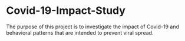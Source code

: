 # Covid-19-Impact-Study

The purpose of this project is to investigate the impact of Covid-19 and behavioral patterns that are intended to prevent viral spread.

